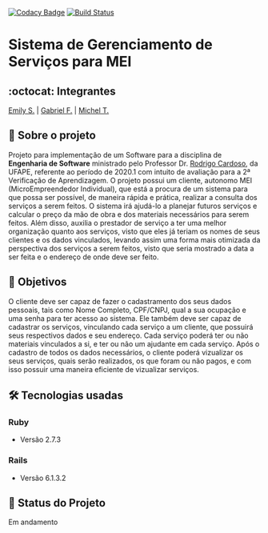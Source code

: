 [![Codacy Badge](https://app.codacy.com/project/badge/Grade/69114b9aa610439881a3b4a0237b14b9)](https://www.codacy.com/gh/esMEIproject/gerenciamento-servicos/dashboard?utm_source=github.com&amp;utm_medium=referral&amp;utm_content=esMEIproject/gerenciamento-servicos&amp;utm_campaign=Badge_Grade) [![Build Status](https://travis-ci.org/esMEIproject/gerenciamento-servicos.svg?branch=main)](https://travis-ci.org/esMEIproject/gerenciamento-servicos)
# Sistema de Gerenciamento de Serviços para MEI
## :octocat: Integrantes
[Emily S.](https://github.com/eemilyy) | [Gabriel F.](https://github.com/Bielfla27) | [Michel T.](https://github.com/michloliveira)
## :page_with_curl: Sobre o projeto
Projeto para implementação de um Software para a disciplina de __Engenharia de Software__ ministrado pelo Professor Dr. [Rodrigo Cardoso](https://github.com/rcaa), da UFAPE, referente ao período de 2020.1 com intuito de avaliação para a 2ª Verificação de Aprendizagem.
O projeto possui um cliente, autonomo MEI (MicroEmpreendedor Individual), que está a procura de um sistema para que possa ser possível, de maneira rápida e prática, realizar a consulta dos serviços a serem feitos. O sistema irá ajudá-lo a planejar futuros serviços e calcular o preço da mão de obra e dos materiais necessários para serem feitos. Além disso, auxilia o prestador de serviço a ter uma melhor organização quanto aos serviços, visto que eles já teriam os nomes de seus clientes e os dados vinculados, levando assim uma forma mais otimizada da perspectiva dos serviços a serem feitos, visto que seria mostrado a data a ser feita e o endereço de onde deve ser feito.
## :round_pushpin: Objetivos
O cliente deve ser capaz de fazer o cadastramento dos seus dados pessoais, tais como Nome Completo, CPF/CNPJ, qual a sua ocupação e uma senha para ter acesso ao sistema. Ele também deve ser capaz de cadastrar os serviços, vinculando cada serviço a um cliente, que possuirá seus respectivos dados e seu endereço. Cada serviço poderá ter ou não materiais vinculados a si, e ter ou não um ajudante em cada serviço. Após o cadastro de todos os dados necessários, o cliente poderá vizualizar os seus serviços, quais serão realizados, os que foram ou não pagos, e com isso possuir uma maneira eficiente de vizualizar serviços.
## :hammer_and_wrench: Tecnologias usadas
 ### Ruby
*   Versão 2.7.3
 ### Rails
*   Versão 6.1.3.2
## :construction: Status do Projeto
Em andamento